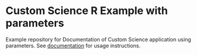 # Custom Science R Example with parameters

Example repository for Documentation of Custom Science application using parameters. See [documentation](http://developers.keboola.com/extend/custom-science/r/#simple-example) for usage instructions.
